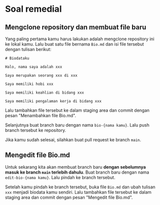 # Soal remedial

## Mengclone repository dan membuat file baru

Yang paling pertama kamu harus lakukan adalah mengclone repository ini ke lokal kamu. Lalu buat satu file bernama `Bio.md` dan isi file tersebut dengan tulisan berikut:

```
# Biodataku

Halo, nama saya adalah xxx

Saya merupakan seorang xxx di xxx

Saya memiliki hobi xxx

Saya memiliki keahlian di bidang xxx

Saya memiliki pengalaman kerja di bidang xxx
```

Lalu tambahkan file tersebut ke dalam staging area dan commit dengan pesan "Menambahkan file Bio.md".

Selanjutnya buat branch baru dengan nama `bio-{nama kamu}`. Lalu push branch tersebut ke repository.

Jika kamu sudah selesai, silahkan buat pull request ke branch `main`.

## Mengedit file Bio.md

Untuk sekarang kita akan membuat branch baru **dengan sebelumnya masuk ke branch `main` terlebih dahulu**. Buat branch baru dengan nama `edit-bio-{nama kamu}`. Lalu pindah ke branch tersebut.

Setelah kamu pindah ke branch tersebut, buka file `Bio.md` dan ubah tulisan `xxx` menjadi biodata kamu sendiri. Lalu tambahkan file tersebut ke dalam staging area dan commit dengan pesan "Mengedit file Bio.md".
